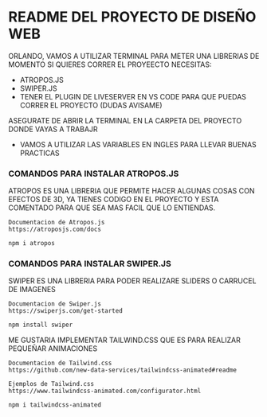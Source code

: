 # README DEL PROYECTO DE DISEÑO WEB

ORLANDO, VAMOS A UTILIZAR TERMINAL PARA METER UNA LIBRERIAS
DE MOMENTO SI QUIERES CORRER EL PROYEECTO NECESITAS:
- ATROPOS.JS    
- SWIPER.JS
- TENER EL PLUGIN DE LIVESERVER EN VS CODE PARA QUE PUEDAS CORRER EL PROYECTO (DUDAS AVISAME)

ASEGURATE DE ABRIR LA TERMINAL EN LA CARPETA DEL PROYECTO DONDE VAYAS A TRABAJR 

* VAMOS A UTILIZAR LAS VARIABLES EN INGLES PARA LLEVAR BUENAS PRACTICAS
### COMANDOS PARA INSTALAR ATROPOS.JS
ATROPOS ES UNA LIBRERIA QUE PERMITE HACER ALGUNAS COSAS CON EFECTOS DE 3D, YA TIENES CODIGO EN EL PROYECTO Y ESTA COMENTADO PARA QUE SEA MAS FACIL QUE LO ENTIENDAS.
```WEB
Documentacion de Atropos.js
https://atroposjs.com/docs
```
```bash
npm i atropos
```
### COMANDOS PARA INSTALAR SWIPER.JS
SWIPER ES UNA LIBRERIA PARA PODER REALIZARE SLIDERS O CARRUCEL DE IMAGENES
```WEB
Documentacion de Swiper.js
https://swiperjs.com/get-started
```
```bash
npm install swiper
```

ME GUSTARIA IMPLEMENTAR TAILWIND.CSS QUE ES PARA REALIZAR PEQUEÑAR ANIMACIONES  
```WEB
Documentacion de Tailwind.css
https://github.com/new-data-services/tailwindcss-animated#readme

Ejemplos de Tailwind.css
https://www.tailwindcss-animated.com/configurator.html
```
```bash
npm i tailwindcss-animated
```